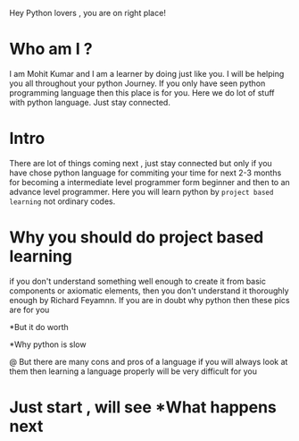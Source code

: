 Hey Python lovers , you are on right place!
# Who am I ?
I am Mohit Kumar and I am a learner by doing just like you. I will be helping you all throughout your python Journey. If you only have seen python programming language then this place is for you. Here we do lot of stuff with python language. Just stay connected.
# Intro 
There are lot of things coming next , just stay connected but only if you have chose python language for commiting your time for next 2-3 months for becoming a intermediate level programmer form beginner and then to an advance level programmer.
Here you will learn python by `project based learning` not ordinary codes.
# Why you should do project based learning
if you don't understand something well enough to create it from basic components or axiomatic elements, then you don't understand it thoroughly enough by Richard Feyamnn.
If you are in doubt why python then these pics are for you

*But it do worth 

*Why python is slow


@ But there are many cons and pros of a language if you will always look at them then learning a language properly will be very difficult for you
# Just start , will see *What happens next
